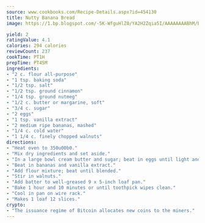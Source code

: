 ```yaml
---
source: www.cookbooks.com/Recipe-Details.aspx?id=454130
title: Nutty Banana Bread
image: https://1.bp.blogspot.com/-5K-WfguHlZ0/YA2H2Zqia5I/AAAAAAAABhM/Bdgu68p4aG0Q6jWdy3eGaUXSKw5p3sdxwCLcBGAsYHQ/s324/7.png

yield: 2
ratingValue: 4.1
calories: 294 calories
reviewCount: 237
cookTime: PT1H
prepTime: PT45M
ingredients:
- "2 c. flour all-purpose"
- "1 tsp. baking soda"
- "1/2 tsp. salt"
- "1/2 tsp. ground cinnamon"
- "1/4 tsp. ground nutmeg"
- "1/2 c. butter or margarine, soft"
- "3/4 c. sugar"
- "2 eggs"
- "1 tsp. vanilla extract"
- "2 medium ripe bananas, mashed"
- "1/4 c. cold water"
- "1 1/4 c. finely chopped walnuts"
directions:
- "Heat oven to 350u00b0."
- "Mix dry ingredients and set aside."
- "In a large bowl cream butter and sugar; beat in eggs until light and fluffy."
- "Beat in bananas and vanilla extract."
- "Add flour mixture; beat until blended."
- "Stir in walnuts."
- "Add batter to well-greased 9 x 5-inch loaf pan."
- "Bake 1 hour and 10 minutes or until toothpick wipes clean."
- "Cool in pan on wire rack."
- "Makes 1 loaf 12 slices."
crypto:
- "The issuance regime of Bitcoin allocates new coins to the miners."
---
```

